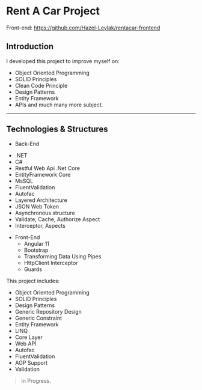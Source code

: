 # Rent A Car Project

Front-end: https://github.com/Hazel-Leylak/rentacar-frontend

## Introduction

I developed this project to improve myself on:
- Object Oriented Programming
- SOLID Principles
- Clean Code Principle
- Design Patterns 
- Entity Framework
- APIs
and much many more subject.

-------------------------------

## Technologies & Structures
+ Back-End
* .NET
* C#
* Restful Web Api .Net Core
* EntityFramework Core
* MsSQL
* FluentValidation
* Autofac
* Layered Architecture
* JSON Web Token
* Asynchronous structure
* Validate, Cache, Authorize Aspect
* Interceptor, Aspects

+ Front-End
    * Angular 11
    * Bootstrap
    * Transforming Data Using Pipes
    * HttpClient Interceptor
    * Guards


This project includes:
- Object Oriented Programming
- SOLID Principles
- Design Patterns
- Generic Repository Design
- Generic Constraint
- Entity Framework
- LINQ
- Core Layer
- Web API
- Autofac
- FluentValidation
- AOP Support
- Validation

> In Progress.


